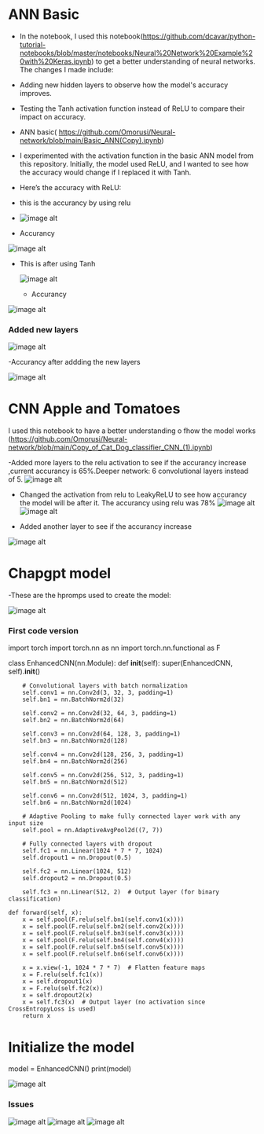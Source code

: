 # ANN Basic 
- In the notebook, I used this notebook(https://github.com/dcavar/python-tutorial-notebooks/blob/master/notebooks/Neural%20Network%20Example%20with%20Keras.ipynb) to get a better understanding of neural networks. The changes I made include:

- Adding new hidden layers to observe how the model's accuracy improves.

- Testing the Tanh activation function instead of ReLU to compare their impact on accuracy.

- ANN basic( https://github.com/Omorusi/Neural-network/blob/main/Basic_ANN(Copy).ipynb)
- I experimented with the activation function in the basic ANN model from this repository. Initially, the model used ReLU, and I wanted to see how the accuracy would change if I replaced it with Tanh.

- Here’s the accuracy with ReLU:
- this is the accurancy by using relu
- 
   ![image alt](https://github.com/Omorusi/Neural-network/blob/main/Screenshot%202025-03-24%20221323.png?raw=true)
  
- Accurancy

 ![image alt](https://github.com/Omorusi/Neural-network/blob/main/Screenshot%202025-03-24%20220804.png?raw=true)
 
- This is after using Tanh

   ![image alt](https://github.com/Omorusi/Neural-network/blob/main/Screenshot%202025-03-24%20221345.png?raw=true)
   
  - Accurancy
    
 ![image alt](https://github.com/Omorusi/Neural-network/blob/main/Screenshot%202025-03-24%20220830.png?raw=true)
 
### Added new layers 
 ![image alt](https://github.com/Omorusi/Neural-network/blob/main/Screenshot%202025-03-24%20230809.png?raw=true)

 -Accurancy after addding the new layers

 ![image alt](https://github.com/Omorusi/Neural-network/blob/main/Screenshot%202025-03-24%20230846.png?raw=true)
# CNN Apple and Tomatoes
I used this notebook to have a better understanding o fhow the model works (https://github.com/Omorusi/Neural-network/blob/main/Copy_of_Cat_Dog_classifier_CNN_(1).ipynb)

-Added more layers to the relu activation to see if the accurancy increase ,current accurancy is 65%.Deeper network: 6 convolutional layers instead of 5.
  ![image alt](https://github.com/Omorusi/Neural-network/blob/main/Screenshot%202025-03-24%20181357.png?raw=true)
- Changed the activation from relu to LeakyReLU to see how accurancy the model will be after it. The accurancy using relu was 78% 
  ![image alt](https://github.com/Omorusi/Neural-network/blob/main/Screenshot%202025-03-24%20175229.png?raw=true)
   ![image alt](https://github.com/Omorusi/Neural-network/blob/main/Screenshot%202025-03-24%20175250.png?raw=true)
  
- Added another layer to see if the accurancy increase
  
 ![image alt](https://github.com/Omorusi/Neural-network/blob/main/Screenshot%202025-03-24%20181722.png?raw=true)



# Chapgpt model
-These are the hpromps used to create the model:

 ![image alt](https://github.com/Omorusi/Neural-network/blob/main/Screenshot%202025-03-24%20224151.png?raw=true)
 
### First code version 
import torch
import torch.nn as nn
import torch.nn.functional as F

class EnhancedCNN(nn.Module):
    def __init__(self):
        super(EnhancedCNN, self).__init__()

        # Convolutional layers with batch normalization
        self.conv1 = nn.Conv2d(3, 32, 3, padding=1)
        self.bn1 = nn.BatchNorm2d(32)
        
        self.conv2 = nn.Conv2d(32, 64, 3, padding=1)
        self.bn2 = nn.BatchNorm2d(64)
        
        self.conv3 = nn.Conv2d(64, 128, 3, padding=1)
        self.bn3 = nn.BatchNorm2d(128)
        
        self.conv4 = nn.Conv2d(128, 256, 3, padding=1)
        self.bn4 = nn.BatchNorm2d(256)
        
        self.conv5 = nn.Conv2d(256, 512, 3, padding=1)
        self.bn5 = nn.BatchNorm2d(512)
        
        self.conv6 = nn.Conv2d(512, 1024, 3, padding=1)
        self.bn6 = nn.BatchNorm2d(1024)
        
        # Adaptive Pooling to make fully connected layer work with any input size
        self.pool = nn.AdaptiveAvgPool2d((7, 7))

        # Fully connected layers with dropout
        self.fc1 = nn.Linear(1024 * 7 * 7, 1024)
        self.dropout1 = nn.Dropout(0.5)
        
        self.fc2 = nn.Linear(1024, 512)
        self.dropout2 = nn.Dropout(0.5)

        self.fc3 = nn.Linear(512, 2)  # Output layer (for binary classification)

    def forward(self, x):
        x = self.pool(F.relu(self.bn1(self.conv1(x))))
        x = self.pool(F.relu(self.bn2(self.conv2(x))))
        x = self.pool(F.relu(self.bn3(self.conv3(x))))
        x = self.pool(F.relu(self.bn4(self.conv4(x))))
        x = self.pool(F.relu(self.bn5(self.conv5(x))))
        x = self.pool(F.relu(self.bn6(self.conv6(x))))

        x = x.view(-1, 1024 * 7 * 7)  # Flatten feature maps
        x = F.relu(self.fc1(x))
        x = self.dropout1(x)
        x = F.relu(self.fc2(x))
        x = self.dropout2(x)
        x = self.fc3(x)  # Output layer (no activation since CrossEntropyLoss is used)
        return x

# Initialize the model
model = EnhancedCNN()
print(model)

 ![image alt](https://github.com/Omorusi/Neural-network/blob/main/Screenshot%202025-03-24%20224509.png?raw=true)
 
 ### Issues
 ![image alt](https://github.com/Omorusi/Neural-network/blob/main/Screenshot%202025-03-24%20224653.png?raw=true)
 ![image alt](https://github.com/Omorusi/Neural-network/blob/main/Screenshot%202025-03-24%20224653.png?raw=true)
 ![image alt](https://github.com/Omorusi/Neural-network/blob/main/Screenshot%202025-03-24%20224923.png?raw=true)

